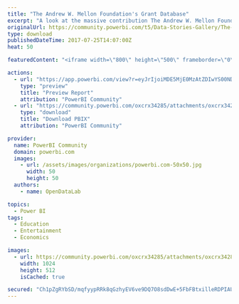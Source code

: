 ```yaml
---
title: "The Andrew W. Mellon Foundation's Grant Database"
excerpt: "A look at the massive contribution The Andrew W. Mellon Foundation has made to various organisations over the past 48 years."
originalUrl: https://community.powerbi.com/t5/Data-Stories-Gallery/The-Andrew-W-Mellon-Foundation-s-Grant-Database/m-p/218888
type: download
publishedDateTime: 2017-07-25T14:07:00Z
heat: 50

featuredContent: "<iframe width=\"800\" height=\"500\" frameborder=\"0\" src=\"https://app.powerbi.com/view?r=eyJrIjoiMDE5MjE0MzAtZDIwYS00NDIxLWI5NzMtZmY3NGUxMTQ1MjkzIiwidCI6ImZhZDQ1NTNhLWE2YTgtNDFjYy05NGQ0LWZjZTgwNmE3YjE4YiJ9\"></iframe>"

actions:
  - url: "https://app.powerbi.com/view?r=eyJrIjoiMDE5MjE0MzAtZDIwYS00NDIxLWI5NzMtZmY3NGUxMTQ1MjkzIiwidCI6ImZhZDQ1NTNhLWE2YTgtNDFjYy05NGQ0LWZjZTgwNmE3YjE4YiJ9"
    type: "preview"
    title: "Preview Report"
    attribution: "PowerBI Community"
  - url: "https://community.powerbi.com/oxcrx34285/attachments/oxcrx34285/DataStoriesGallery/978/2/201707%20-%20Mellon%20Foundation%20-%20Grant%20Analysis.pbix"
    type: "download"
    title: "Download PBIX"
    attribution: "PowerBI Community"

provider:
  name: PowerBI Community
  domain: powerbi.com
  images:
    - url: /assets/images/organizations/powerbi.com-50x50.jpg
      width: 50
      height: 50
  authors:
    - name: OpenDataLab

topics:
  - Power BI
tags:
  - Education
  - Entertainment
  - Economics

images:
  - url: https://community.powerbi.com/oxcrx34285/attachments/oxcrx34285/DataStoriesGallery/978/1/Open%20Insight%20-%20The%20Andrew%20W.%20Mellon%20Foundation&#39;s%20Grant.png
    width: 1024
    height: 512
    isCached: true

secured: "Ch1pZgRYbSD/mqfyypRRk8qGzhyEV6ve9DQ7O8sdDwE+5FbFBtxilleRDPIAUX3WlvM6oJgKsu3HSYwec6LGV3m/c2Fkv3GWfo4h5xkoI7E/pse8LW8p5/9e72gq4qARIJXqFyNncyzDM1b8J7HIMoYRuYyQaWwMh8MwLOfbbw0KvitBRWluJOzV46JUPApVyFFaIzBGxNwoFdtVGXDLKoeZNhI/6Moz7m5JmvGg+fWXgSJA4M8rxmPSzkmThiMmeRO5AJwX3Hw1R1gBxICpd6LCr9T3AJ4L0jcqHmTkfs1kcJN59bPY/4ksUm9Vr2Cp+Qab5iI4an3TL1YKyQ0iaRTt4xfzm17h5jPzwVIY8ifUMUu4zdhBgGkwOaY0Luj23wNZ8EkQsbdh7LuP7VrsrKcjk8rAaa+SGNZpbnhKD1d+eYvQtAkBP1c+gVWnCS2N;bS/fuay4HNLPfd3Do+M+Tg=="
---
```


